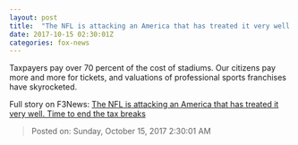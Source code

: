 ```yaml
---
layout: post
title:  "The NFL is attacking an America that has treated it very well. Time to end the tax breaks"
date: 2017-10-15 02:30:01Z
categories: fox-news
---
```


Taxpayers pay over 70 percent of the cost of stadiums. Our citizens pay more and more for tickets, and valuations of professional sports franchises have skyrocketed.


Full story on F3News: [The NFL is attacking an America that has treated it very well. Time to end the tax breaks](http://www.f3nws.com/n/DAV4rG)

> Posted on: Sunday, October 15, 2017 2:30:01 AM

